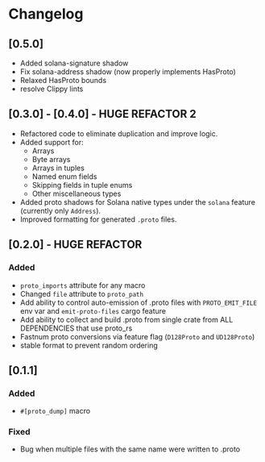 # Changelog

## [0.5.0]
- Added solana-signature shadow
- Fix solana-address shadow (now properly implements HasProto)
- Relaxed HasProto bounds
- resolve Clippy lints 

## [0.3.0] - [0.4.0] - HUGE REFACTOR 2

- Refactored code to eliminate duplication and improve logic.
- Added support for:
  - Arrays
  - Byte arrays
  - Arrays in tuples
  - Named enum fields
  - Skipping fields in tuple enums
  - Other miscellaneous types
- Added proto shadows for Solana native types under the `solana` feature (currently only `Address`).
- Improved formatting for generated `.proto` files.

## [0.2.0] - HUGE REFACTOR

### Added
- `proto_imports` attribute for any macro
- Changed `file` attribute to `proto_path`
- Add ability to control auto-emission of .proto files with `PROTO_EMIT_FILE` env var and `emit-proto-files` cargo feature
- Add ability to collect and build .proto from single crate from ALL DEPENDENCIES that use proto_rs
- Fastnum proto conversions via feature flag (`D128Proto` and `UD128Proto`)
- stable format to prevent random ordering

## [0.1.1]

### Added
- `#[proto_dump]` macro

### Fixed
- Bug when multiple files with the same name were written to .proto